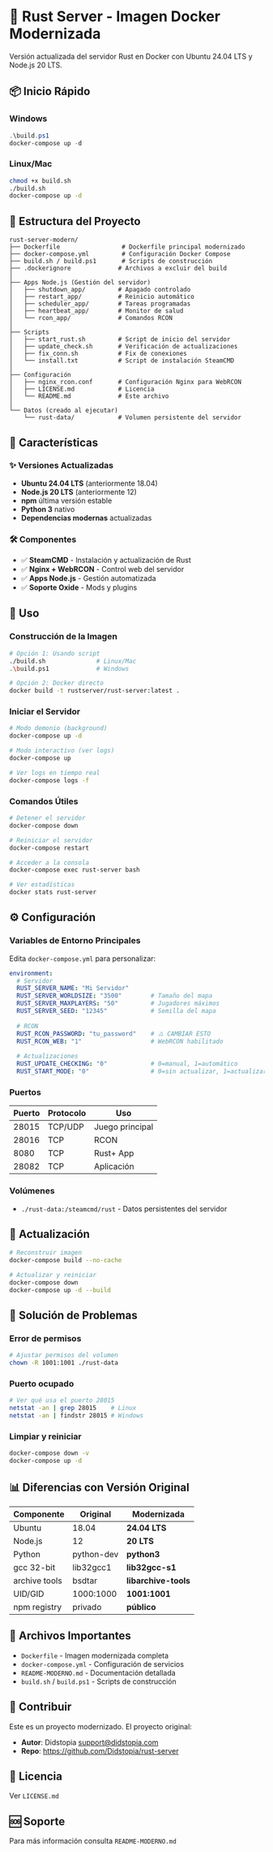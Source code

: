 # 🦀 Rust Server - Imagen Docker Modernizada

Versión actualizada del servidor Rust en Docker con Ubuntu 24.04 LTS y Node.js 20 LTS.

## 📦 Inicio Rápido

### Windows
```powershell
.\build.ps1
docker-compose up -d
```

### Linux/Mac
```bash
chmod +x build.sh
./build.sh
docker-compose up -d
```

## 📁 Estructura del Proyecto

```
rust-server-modern/
├── Dockerfile                 # Dockerfile principal modernizado
├── docker-compose.yml         # Configuración Docker Compose
├── build.sh / build.ps1       # Scripts de construcción
├── .dockerignore             # Archivos a excluir del build
│
├── Apps Node.js (Gestión del servidor)
│   ├── shutdown_app/         # Apagado controlado
│   ├── restart_app/          # Reinicio automático
│   ├── scheduler_app/        # Tareas programadas
│   ├── heartbeat_app/        # Monitor de salud
│   └── rcon_app/             # Comandos RCON
│
├── Scripts
│   ├── start_rust.sh         # Script de inicio del servidor
│   ├── update_check.sh       # Verificación de actualizaciones
│   ├── fix_conn.sh           # Fix de conexiones
│   └── install.txt           # Script de instalación SteamCMD
│
├── Configuración
│   ├── nginx_rcon.conf       # Configuración Nginx para WebRCON
│   ├── LICENSE.md            # Licencia
│   └── README.md             # Este archivo
│
└── Datos (creado al ejecutar)
    └── rust-data/            # Volumen persistente del servidor
```

## 🎯 Características

### ✨ Versiones Actualizadas
- **Ubuntu 24.04 LTS** (anteriormente 18.04)
- **Node.js 20 LTS** (anteriormente 12)
- **npm** última versión estable
- **Python 3** nativo
- **Dependencias modernas** actualizadas

### 🛠️ Componentes
- ✅ **SteamCMD** - Instalación y actualización de Rust
- ✅ **Nginx + WebRCON** - Control web del servidor
- ✅ **Apps Node.js** - Gestión automatizada
- ✅ **Soporte Oxide** - Mods y plugins

## 🚀 Uso

### Construcción de la Imagen

```bash
# Opción 1: Usando script
./build.sh              # Linux/Mac
.\build.ps1             # Windows

# Opción 2: Docker directo
docker build -t rustserver/rust-server:latest .
```

### Iniciar el Servidor

```bash
# Modo demonio (background)
docker-compose up -d

# Modo interactivo (ver logs)
docker-compose up

# Ver logs en tiempo real
docker-compose logs -f
```

### Comandos Útiles

```bash
# Detener el servidor
docker-compose down

# Reiniciar el servidor
docker-compose restart

# Acceder a la consola
docker-compose exec rust-server bash

# Ver estadísticas
docker stats rust-server
```

## ⚙️ Configuración

### Variables de Entorno Principales

Edita `docker-compose.yml` para personalizar:

```yaml
environment:
  # Servidor
  RUST_SERVER_NAME: "Mi Servidor"
  RUST_SERVER_WORLDSIZE: "3500"        # Tamaño del mapa
  RUST_SERVER_MAXPLAYERS: "50"         # Jugadores máximos
  RUST_SERVER_SEED: "12345"            # Semilla del mapa
  
  # RCON
  RUST_RCON_PASSWORD: "tu_password"    # ⚠️ CAMBIAR ESTO
  RUST_RCON_WEB: "1"                   # WebRCON habilitado
  
  # Actualizaciones
  RUST_UPDATE_CHECKING: "0"            # 0=manual, 1=automático
  RUST_START_MODE: "0"                 # 0=sin actualizar, 1=actualizar
```

### Puertos

| Puerto | Protocolo | Uso |
|--------|-----------|-----|
| 28015  | TCP/UDP   | Juego principal |
| 28016  | TCP       | RCON |
| 8080   | TCP       | Rust+ App |
| 28082  | TCP       | Aplicación |

### Volúmenes

- `./rust-data:/steamcmd/rust` - Datos persistentes del servidor

## 🔄 Actualización

```bash
# Reconstruir imagen
docker-compose build --no-cache

# Actualizar y reiniciar
docker-compose down
docker-compose up -d --build
```

## 🐛 Solución de Problemas

### Error de permisos
```bash
# Ajustar permisos del volumen
chown -R 1001:1001 ./rust-data
```

### Puerto ocupado
```bash
# Ver qué usa el puerto 28015
netstat -an | grep 28015    # Linux
netstat -an | findstr 28015 # Windows
```

### Limpiar y reiniciar
```bash
docker-compose down -v
docker-compose up -d
```

## 📊 Diferencias con Versión Original

| Componente | Original | Modernizada |
|-----------|----------|-------------|
| Ubuntu | 18.04 | **24.04 LTS** |
| Node.js | 12 | **20 LTS** |
| Python | python-dev | **python3** |
| gcc 32-bit | lib32gcc1 | **lib32gcc-s1** |
| archive tools | bsdtar | **libarchive-tools** |
| UID/GID | 1000:1000 | **1001:1001** |
| npm registry | privado | **público** |

## 📝 Archivos Importantes

- `Dockerfile` - Imagen modernizada completa
- `docker-compose.yml` - Configuración de servicios
- `README-MODERNO.md` - Documentación detallada
- `build.sh` / `build.ps1` - Scripts de construcción

## 🤝 Contribuir

Este es un proyecto modernizado. El proyecto original:
- **Autor**: Didstopia <support@didstopia.com>
- **Repo**: https://github.com/Didstopia/rust-server

## 📄 Licencia

Ver `LICENSE.md`

## 🆘 Soporte

Para más información consulta `README-MODERNO.md`
